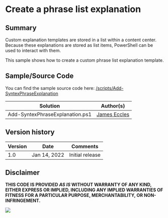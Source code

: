 # Create a phrase list explanation

## Summary

Custom explanation templates are stored in a list within a content center. Because these explanations are stored as list items, PowerShell can be used to interact with them.

This sample shows how to create a custom phrase list explanation template.

## Sample/Source Code

You can find the sample source code here: [/scripts/Add-SyntexPhraseExplanation](https://github.com/pnp/syntex-samples/tree/main/scripts/Add-SyntexPhraseExplanation/)

Solution|Author(s)
--------|---------
Add-SyntexPhraseExplanation.ps1 | [James Eccles](https://github.com/JamesEccles)

## Version history

Version|Date|Comments
-------|----|--------
1.0| Jan 14, 2022 |Initial release

## Disclaimer

**THIS CODE IS PROVIDED *AS IS* WITHOUT WARRANTY OF ANY KIND, EITHER EXPRESS OR IMPLIED, INCLUDING ANY IMPLIED WARRANTIES OF FITNESS FOR A PARTICULAR PURPOSE, MERCHANTABILITY, OR NON-INFRINGEMENT.**

<img src="https://telemetry.sharepointpnp.com/syntex-samples/scripts/Add-SyntexPhraseExplanation" />
